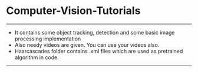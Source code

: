 # Computer-Vision-Tutorials
---

- It contains some object tracking, detection and some basic image processing implementation
- Also needy videos are given. You can use your videos also.
- Haarcascades folder contains .xml files which are used as pretrained algorithm in code.
---
